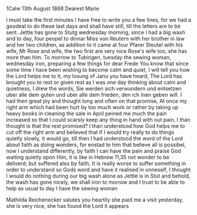  1Calw 13th August 1868
Dearest Marie

I must take the first minutes I have free to write you a few lines, for we had a goodeal to do these last days and shall have still, till the letters are to be sent. Jettle has gone to Stutg wednesday morning, since I had a big wash and to day, four peopel to dinnar Miss von Reutern with her brother in law and her two children, as addition to it came at four Pfarer Steutel with his wife, Mr Rose and wife, the two first are very nice Rose's wife too, she has more than him. To morrow to Tubingen, tuesday the sewing woman, wednesday iron, preparing a few things for dear Frede 
You know that since some time I have been wishing to become calm and quiet, I will tell you how the Lord helps me to it, my losung of Janu you have heard, The Lord has brought you to rest or given rest as I was one day thinking about calm and quietness, I drew the words, Sie werden sich verwundern und entsetzen uber alle dem guten und uber alle dem frieden, den ich Inen geben will. I had then great joy and thought long and often on that promise, At once my right arm which had been hurt by too much work or rather by taking up heavy books in cleaning the sale in April peined me much the pain increased so that I could scarsly keep any thing in hand with out pain, I than thought is that the rest promised? I than understood how God helps me to cut off the right arm and believed that if I would try really to do things quietly slowly, it would go, till then I had understood the word of the Lord about faith as doing wonders, for enstad to him that believe all is possibel, now I understand differently, by faith I can have the pain and praise God waiting quietly opon Him, it is like in Hebrew 11,35 not wonder to be deliverd; but suffered also by faith, It is really worse to suffer something in order to understand so Gods word and have it realised in onneself, I thought I would do nothing during our big wash alone as Jettle is in Stut and behold, the wash has gone nicely, we shall iron to morrow and I trust to be able to help as usual to day I have the sewing woman

Mathilda Reichenecker salutes you heartily she paid me a visit yesterday, she is very nice, she has found the Lord it appears
